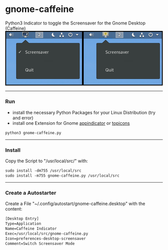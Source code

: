 # gnome-caffeine
Python3 Indicator to toggle the Screensaver for the Gnome Desktop (Caffeine)
![Alt text](/screenshot.png?raw=true "Screenshot")
___
### Run
- install the necessary Python Packages for your Linux Distribution (try and error)
- install one Extension for Gnome [appindicator](https://extensions.gnome.org/extension/615/appindicator-support/) or [topicons](https://extensions.gnome.org/extension/1031/topicons/)
```
python3 gnome-caffeine.py
```
___
### Install
Copy the Script to "/usr/local/src/" with:
```
sudo install -dm755 /usr/local/src
sudo install -m755 gnome-caffeine.py /usr/local/src
```
___
### Create a Autostarter
Create a File "~/.config/autostart/gnome-caffeine.desktop" with the content:
```
[Desktop Entry]
Type=Application
Name=Caffeine Indicator
Exec=/usr/local/src/gnome-caffeine.py
Icon=preferences-desktop-screensaver
Comment=Switch Screensaver Mode
```
